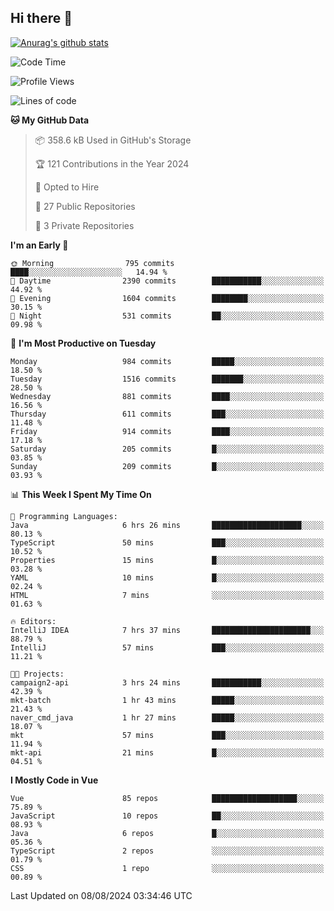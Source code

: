 ## Hi there 👋

[![Anurag's github stats](https://github-readme-stats.vercel.app/api?username=Songwonseok)](https://github.com/anuraghazra/github-readme-stats)



<!--START_SECTION:waka-->
![Code Time](http://img.shields.io/badge/Code%20Time-2%2C966%20hrs%2011%20mins-blue)

![Profile Views](http://img.shields.io/badge/Profile%20Views-0-blue)

![Lines of code](https://img.shields.io/badge/From%20Hello%20World%20I%27ve%20Written-34.8%20million%20lines%20of%20code-blue)

**🐱 My GitHub Data** 

> 📦 358.6 kB Used in GitHub's Storage 
 > 
> 🏆 121 Contributions in the Year 2024
 > 
> 💼 Opted to Hire
 > 
> 📜 27 Public Repositories 
 > 
> 🔑 3 Private Repositories 
 > 
**I'm an Early 🐤** 

```text
🌞 Morning                795 commits         ████░░░░░░░░░░░░░░░░░░░░░   14.94 % 
🌆 Daytime                2390 commits        ███████████░░░░░░░░░░░░░░   44.92 % 
🌃 Evening                1604 commits        ████████░░░░░░░░░░░░░░░░░   30.15 % 
🌙 Night                  531 commits         ██░░░░░░░░░░░░░░░░░░░░░░░   09.98 % 
```
📅 **I'm Most Productive on Tuesday** 

```text
Monday                   984 commits         █████░░░░░░░░░░░░░░░░░░░░   18.50 % 
Tuesday                  1516 commits        ███████░░░░░░░░░░░░░░░░░░   28.50 % 
Wednesday                881 commits         ████░░░░░░░░░░░░░░░░░░░░░   16.56 % 
Thursday                 611 commits         ███░░░░░░░░░░░░░░░░░░░░░░   11.48 % 
Friday                   914 commits         ████░░░░░░░░░░░░░░░░░░░░░   17.18 % 
Saturday                 205 commits         █░░░░░░░░░░░░░░░░░░░░░░░░   03.85 % 
Sunday                   209 commits         █░░░░░░░░░░░░░░░░░░░░░░░░   03.93 % 
```


📊 **This Week I Spent My Time On** 

```text
💬 Programming Languages: 
Java                     6 hrs 26 mins       ████████████████████░░░░░   80.13 % 
TypeScript               50 mins             ███░░░░░░░░░░░░░░░░░░░░░░   10.52 % 
Properties               15 mins             █░░░░░░░░░░░░░░░░░░░░░░░░   03.28 % 
YAML                     10 mins             █░░░░░░░░░░░░░░░░░░░░░░░░   02.24 % 
HTML                     7 mins              ░░░░░░░░░░░░░░░░░░░░░░░░░   01.63 % 

🔥 Editors: 
IntelliJ IDEA            7 hrs 37 mins       ██████████████████████░░░   88.79 % 
IntelliJ                 57 mins             ███░░░░░░░░░░░░░░░░░░░░░░   11.21 % 

🐱‍💻 Projects: 
campaign2-api            3 hrs 24 mins       ███████████░░░░░░░░░░░░░░   42.39 % 
mkt-batch                1 hr 43 mins        █████░░░░░░░░░░░░░░░░░░░░   21.43 % 
naver_cmd_java           1 hr 27 mins        █████░░░░░░░░░░░░░░░░░░░░   18.07 % 
mkt                      57 mins             ███░░░░░░░░░░░░░░░░░░░░░░   11.94 % 
mkt-api                  21 mins             █░░░░░░░░░░░░░░░░░░░░░░░░   04.51 % 
```

**I Mostly Code in Vue** 

```text
Vue                      85 repos            ███████████████████░░░░░░   75.89 % 
JavaScript               10 repos            ██░░░░░░░░░░░░░░░░░░░░░░░   08.93 % 
Java                     6 repos             █░░░░░░░░░░░░░░░░░░░░░░░░   05.36 % 
TypeScript               2 repos             ░░░░░░░░░░░░░░░░░░░░░░░░░   01.79 % 
CSS                      1 repo              ░░░░░░░░░░░░░░░░░░░░░░░░░   00.89 % 
```




 Last Updated on 08/08/2024 03:34:46 UTC
<!--END_SECTION:waka-->
